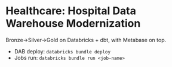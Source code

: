 
# Healthcare: Hospital Data Warehouse Modernization
Bronze→Silver→Gold on Databricks + dbt, with Metabase on top.
- DAB deploy: `databricks bundle deploy`
- Jobs run: `databricks bundle run <job-name>`
